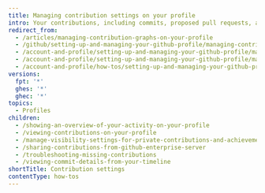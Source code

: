 ```yaml
---
title: Managing contribution settings on your profile
intro: Your contributions, including commits, proposed pull requests, and opened issues, are displayed on your profile so people can easily see the work you've done.
redirect_from:
  - /articles/managing-contribution-graphs-on-your-profile
  - /github/setting-up-and-managing-your-github-profile/managing-contribution-graphs-on-your-profile
  - /account-and-profile/setting-up-and-managing-your-github-profile/managing-contribution-graphs-on-your-profile
  - /account-and-profile/setting-up-and-managing-your-github-profile/managing-contribution-settings-on-your-profile
  - /account-and-profile/how-tos/setting-up-and-managing-your-github-profile/managing-contribution-settings-on-your-profile
versions:
  fpt: '*'
  ghes: '*'
  ghec: '*'
topics:
  - Profiles
children:
  - /showing-an-overview-of-your-activity-on-your-profile
  - /viewing-contributions-on-your-profile
  - /manage-visibility-settings-for-private-contributions-and-achievements
  - /sharing-contributions-from-github-enterprise-server
  - /troubleshooting-missing-contributions
  - /viewing-commit-details-from-your-timeline
shortTitle: Contribution settings
contentType: how-tos
---
```



